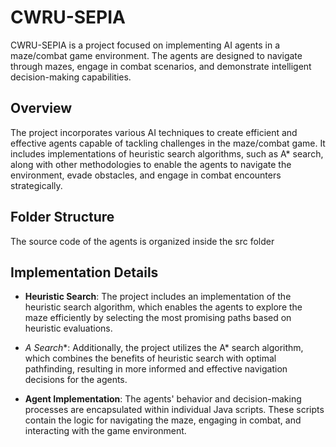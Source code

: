 # CWRU-SEPIA

CWRU-SEPIA is a project focused on implementing AI agents in a maze/combat game environment. The agents are designed to navigate through mazes, engage in combat scenarios, and demonstrate intelligent decision-making capabilities.

## Overview

The project incorporates various AI techniques to create efficient and effective agents capable of tackling challenges in the maze/combat game. It includes implementations of heuristic search algorithms, such as A* search, along with other methodologies to enable the agents to navigate the environment, evade obstacles, and engage in combat encounters strategically.

## Folder Structure

The source code of the agents is organized inside the src folder

## Implementation Details

- **Heuristic Search**: The project includes an implementation of the heuristic search algorithm, which enables the agents to explore the maze efficiently by selecting the most promising paths based on heuristic evaluations.

- **A* Search**: Additionally, the project utilizes the A* search algorithm, which combines the benefits of heuristic search with optimal pathfinding, resulting in more informed and effective navigation decisions for the agents.

- **Agent Implementation**: The agents' behavior and decision-making processes are encapsulated within individual Java scripts. These scripts contain the logic for navigating the maze, engaging in combat, and interacting with the game environment.


